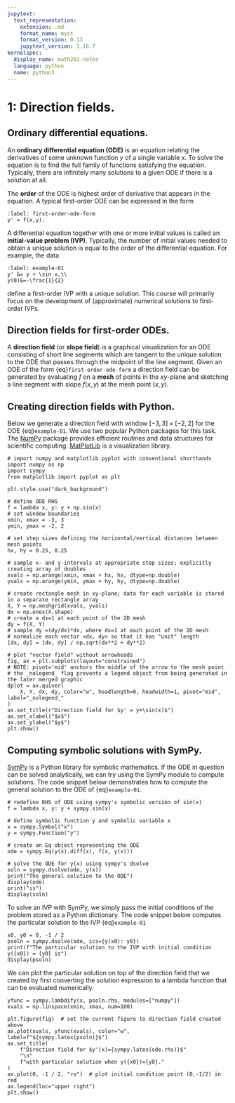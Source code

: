 ```yaml
---
jupytext:
  text_representation:
    extension: .md
    format_name: myst
    format_version: 0.13
    jupytext_version: 1.16.7
kernelspec:
  display_name: math263-notes
  language: python
  name: python3
---
```


# 1: Direction fields.

## Ordinary differential equations.

An **ordinary differential equation (ODE)** is an equation relating the derivatives of some unknown function $y$ of a single variable $x$.  To solve the equation is to find the full family of functions satisfying the equation.  Typically, there are infinitely many solutions to a given ODE if there is a solution at all.

The **order** of the ODE is highest order of derivative that appears in the equation.
A typical first-order ODE can be expressed in the form
```{math}
:label: first-order-ode-form
y' = f(x,y).
```

A differential equation together with one or more initial values is called an **initial-value problem (IVP)**.
Typically, the number of initial values needed to obtain a unique solution is equal to the order of the differential equation.
For example, the data
```{math}
:label: example-01
y' &= y + \sin x,\\
y(0)&=-\frac{1}{2}
```
define a first-order IVP with a unique solution.
This course will primarily focus on the development of (approximate) numerical solutions to first-order IVPs.

## Direction fields for first-order ODEs.

A **direction field** (or **slope field**) is a graphical visualization for an ODE consisting of short line segments which are tangent to the unique solution to the ODE that passes through the midpoint of the line segment.
Given an ODE of the form {eq}`first-order-ode-form` a direction field can be generated by evaluating $f$ on a **mesh** of points in the $xy$-plane and sketching a line segment with slope $f(x,y)$ at the mesh point $(x,y)$.

## Creating direction fields with Python.

Below we generate a direction field with window $[-3, 3]\times [-2, 2]$ for the ODE {eq}`example-01`.
We use two popular Python packages for this task.
The [NumPy](https://numpy.org/doc/stable/index.html) package provides efficient routines and data structures for scientific computing.
[MatPlotLib](https://matplotlib.org/stable/) is a visualization library.

```{code-cell}
# import numpy and matplotlib.pyplot with conventional shorthands
import numpy as np
import sympy
from matplotlib import pyplot as plt

plt.style.use("dark_background")

# define ODE RHS
f = lambda x, y: y + np.sin(x)
# set window boundaries
xmin, xmax = -3, 3
ymin, ymax = -2, 2

# set step sizes defining the horizontal/vertical distances between mesh points
hx, hy = 0.25, 0.25

# sample x- and y-intervals at appropriate step sizes; explicitly creating array of doubles
xvals = np.arange(xmin, xmax + hx, hx, dtype=np.double)
yvals = np.arange(ymin, ymax + hy, hy, dtype=np.double)

# create rectangle mesh in xy-plane; data for each variable is stored in a separate rectangle array
X, Y = np.meshgrid(xvals, yvals)
dx = np.ones(X.shape)
# create a dx=1 at each point of the 2D mesh
dy = f(X, Y)
# sample dy =(dy/dx)*dx, where dx=1 at each point of the 2D mesh
# normalize each vector <dx, dy> so that it has "unit" length
[dx, dy] = [dx, dy] / np.sqrt(dx**2 + dy**2)

# plot "vector field" without arrowheads
fig, ax = plt.subplots(layout="constrained")
# NOTE: pivot='mid' anchors the middle of the arrow to the mesh point
# the _nolegend_ flag prevents a legend object from being generated in the later merged graphic
dplot = ax.quiver(
    X, Y, dx, dy, color="w", headlength=0, headwidth=1, pivot="mid", label="_nolegend_"
)
ax.set_title(r"Direction field for $y' = y+\sin(x)$")
ax.set_xlabel("$x$")
ax.set_ylabel("$y$")
plt.show()
```

## Computing symbolic solutions with SymPy.

[SymPy](https://docs.sympy.org/latest/index.html) is a Python library for symbolic mathematics.
If the ODE in question can be solved analytically, we can try using the SymPy module to compute solutions.
The code snippet below demonstrates how to compute the general solution to the ODE of {eq}`example-01`.

```{code-cell}
# redefine RHS of ODE using sympy's symbolic version of sin(x)
f = lambda x, y: y + sympy.sin(x)

# define symbolic function y and symbolic variable x
x = sympy.Symbol("x")
y = sympy.Function("y")

# create an Eq object representing the ODE
ode = sympy.Eq(y(x).diff(x), f(x, y(x)))

# solve the ODE for y(x) using sympy's dsolve
soln = sympy.dsolve(ode, y(x))
print("The general solution to the ODE")
display(ode)
print("is")
display(soln)
```

To solve an IVP with SymPy, we simply pass the initial conditions of the problem stored as a Python dictionary.  The code snippet below computes the particular solution to the IVP {eq}`example-01`

```{code-cell}
x0, y0 = 0, -1 / 2
psoln = sympy.dsolve(ode, ics={y(x0): y0})
print(f"The particular solution to the IVP with initial condition y({x0}) = {y0} is")
display(psoln)
```

We can plot the particular solution on top of the direction field that we created by first converting the solution expression to a lambda function that can be evaluated numerically.

```{code-cell}
yfunc = sympy.lambdify(x, psoln.rhs, modules=["numpy"])
xvals = np.linspace(xmin, xmax, num=100)

plt.figure(fig)  # set the current figure to direction field created above
ax.plot(xvals, yfunc(xvals), color="w", label=f"${sympy.latex(psoln)}$")
ax.set_title(
    f"Direction field for $y'(x)={sympy.latex(ode.rhs)}$"
    "\n"
    f"with particular solution when y({x0})={y0}."
)
ax.plot(0, -1 / 2, "ro")  # plot initial condition point (0,-1/2) in red
ax.legend(loc="upper right")
plt.show()
```

